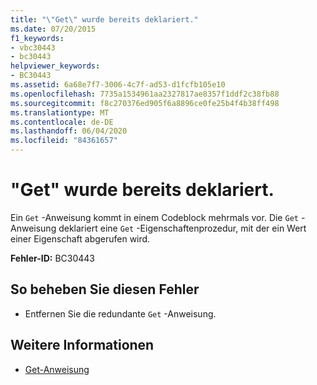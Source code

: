```yaml
---
title: "\"Get\" wurde bereits deklariert."
ms.date: 07/20/2015
f1_keywords:
- vbc30443
- bc30443
helpviewer_keywords:
- BC30443
ms.assetid: 6a68e7f7-3006-4c7f-ad53-d1fcfb105e10
ms.openlocfilehash: 7735a1534961aa2327817ae8357f1ddf2c38fb88
ms.sourcegitcommit: f8c270376ed905f6a8896ce0fe25b4f4b38ff498
ms.translationtype: MT
ms.contentlocale: de-DE
ms.lasthandoff: 06/04/2020
ms.locfileid: "84361657"
---
```

# <a name="get-is-already-declared"></a>"Get" wurde bereits deklariert.
Ein `Get` -Anweisung kommt in einem Codeblock mehrmals vor. Die `Get` -Anweisung deklariert eine `Get` -Eigenschaftenprozedur, mit der ein Wert einer Eigenschaft abgerufen wird.  
  
 **Fehler-ID:** BC30443  
  
## <a name="to-correct-this-error"></a>So beheben Sie diesen Fehler  
  
- Entfernen Sie die redundante `Get` -Anweisung.  
  
## <a name="see-also"></a>Weitere Informationen

- [Get-Anweisung](../language-reference/statements/get-statement.md)
